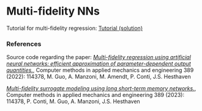 # Multi-fidelity NNs

Tutorial for multi-fidelity regression: [Tutorial (solution)](https://colab.research.google.com/github/ContiPaolo/MultiFidelity_NNs/blob/main/Tutorial_2_step.ipynb)

### References
Source code regarding the paper:
[*Multi-fidelity regression using artificial neural networks: efficient approximation of parameter-dependent output quantities.*](https://www.sciencedirect.com/science/article/pii/S0045782521006411), Computer methods in applied mechanics and engineering 389 (2022): 114378, M. Guo, A. Manzoni, M. Amendt, P. Conti, J.S. Hesthaven

[*Multi-fidelity surrogate modeling using long short-term memory networks.*](https://www.sciencedirect.com/science/article/pii/S0045782522007678?dgcid=author), Computer methods in applied mechanics and engineering 389 (2023): 114378, P. Conti, M. Guo, A. Manzoni, J.S. Hesthaven

